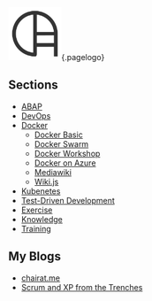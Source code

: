 <!-- TITLE: Home -->
<!-- SUBTITLE: Welcome to Wiki.chairat.me! -->

![Wiki](/uploads/logo/logo-96.png "Wiki"){.pagelogo}
## Sections
- [ABAP](abap)
- [DevOps](devops)
- [Docker](docker)
  - [Docker Basic](docker)
  - [Docker Swarm](docker/swarm)
  - [Docker Workshop](docker/workshop)
  - [Docker on Azure](docker/azure)
  - [Mediawiki](docker/mediawiki)
  - [Wiki.js](https://hub.docker.com/r/pacroy/wikijs/)
- [Kubenetes](k8s)
- [Test-Driven Development](tdd)
 - [Exercise](tdd/exercises)
 - [Knowledge](tdd/knowledge)
 - [Training](tdd/training)

## My Blogs

- [chairat.me](http://chairat.me)
- [Scrum and XP from the Trenches](https://pacroy.github.io/scrum/)